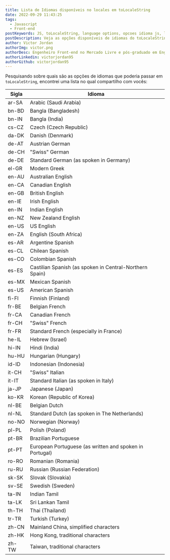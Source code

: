 ```yaml
---
title: Lista de Idiomas disponíveis no locales em toLocaleString
date: 2022-09-29 11:43:25
tags:
  - Javascript
  - Front-end
postKeywords: JS, toLocaleString, language options, opcoes idioma js, locales js, list languages, lista de linguagens
postDescription: Veja as opções disponíveis de idiomas do toLocaleString
author: Victor Jordan
authorImg: victor.png
authorDesc: Engenheiro Front-end no Mercado Livre e pós-graduado em Engenharia de Software pela PUC-MG e formado em Banco de Dados pela Fatec, apaixonado por usabilidade, performance e UX!
authorLinkedin: victorjordan95
authorGithub: victorjordan95
---
```


Pesquisando sobre quais são as opções de idiomas que poderia passar em `toLocaleString`, encontrei uma lista no qual compartilho com vocês:

<!-- more -->

| Sigla | Idioma                                                  |
|-------|---------------------------------------------------------|
| ar-SA | Arabic (Saudi Arabia)                                   |
| bn-BD | Bangla (Bangladesh)                                     |
| bn-IN | Bangla (India)                                          |
| cs-CZ | Czech (Czech Republic)                                  |
| da-DK | Danish (Denmark)                                        |
| de-AT | Austrian German                                         |
| de-CH | "Swiss" German                                          |
| de-DE | Standard German (as spoken in Germany)                  |
| el-GR | Modern Greek                                            |
| en-AU | Australian English                                      |
| en-CA | Canadian English                                        |
| en-GB | British English                                         |
| en-IE | Irish English                                           |
| en-IN | Indian English                                          |
| en-NZ | New Zealand English                                     |
| en-US | US English                                              |
| en-ZA | English (South Africa)                                  |
| es-AR | Argentine Spanish                                       |
| es-CL | Chilean Spanish                                         |
| es-CO | Colombian Spanish                                       |
| es-ES | Castilian Spanish (as spoken in Central-Northern Spain) |
| es-MX | Mexican Spanish                                         |
| es-US | American Spanish                                        |
| fi-FI | Finnish (Finland)                                       |
| fr-BE | Belgian French                                          |
| fr-CA | Canadian French                                         |
| fr-CH | "Swiss" French                                          |
| fr-FR | Standard French (especially in France)                  |
| he-IL | Hebrew (Israel)                                         |
| hi-IN | Hindi (India)                                           |
| hu-HU | Hungarian (Hungary)                                     |
| id-ID | Indonesian (Indonesia)                                  |
| it-CH | "Swiss" Italian                                         |
| it-IT | Standard Italian (as spoken in Italy)                   |
| ja-JP | Japanese (Japan)                                        |
| ko-KR | Korean (Republic of Korea)                              |
| nl-BE | Belgian Dutch                                           |
| nl-NL | Standard Dutch (as spoken in The Netherlands)           |
| no-NO | Norwegian (Norway)                                      |
| pl-PL | Polish (Poland)                                         |
| pt-BR | Brazilian Portuguese                                    |
| pt-PT | European Portuguese (as written and spoken in Portugal) |
| ro-RO | Romanian (Romania)                                      |
| ru-RU | Russian (Russian Federation)                            |
| sk-SK | Slovak (Slovakia)                                       |
| sv-SE | Swedish (Sweden)                                        |
| ta-IN | Indian Tamil                                            |
| ta-LK | Sri Lankan Tamil                                        |
| th-TH | Thai (Thailand)                                         |
| tr-TR | Turkish (Turkey)                                        |
| zh-CN | Mainland China, simplified characters                   |
| zh-HK | Hong Kong, traditional characters                       |
| zh-TW | Taiwan, traditional characters                          |